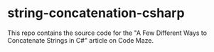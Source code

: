 # string-concatenation-csharp
This repo contains the source code for the "A Few Different Ways to Concatenate Strings in C#" article on Code Maze.
